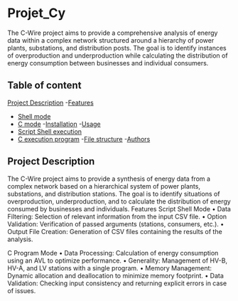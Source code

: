 # Projet_Cy

The C-Wire project aims to provide a comprehensive analysis of energy data within a complex network structured around a hierarchy of power plants, substations, and distribution posts. The goal is to identify instances of overproduction and underproduction while calculating the distribution of energy consumption between businesses and individual consumers.

## Table of content 
[Project Description](#project-descrption)
-[Features](#features)
- [Shell mode](#shell-mode)
- [C mode](#c-mode)
-[Installation](#installation)
-[Usage](#usage)
- [Script Shell execution](#script-shell-execution)
- [C execution program](#c-execution-program)
-[File structure](#file-structure)
-[Authors](#authors)

## Project Description
The C-Wire project aims to provide a synthesis of energy data from a complex network based on a hierarchical system of power plants, substations, and distribution stations. The goal is to identify situations of overproduction, underproduction, and to calculate the distribution of energy consumed by businesses and individuals.
Features
Script Shell Mode
	•	Data Filtering: Selection of relevant information from the input CSV file.
	•	Option Validation: Verification of passed arguments (stations, consumers, etc.).
	•	Output File Creation: Generation of CSV files containing the results of the analysis.

C Program Mode
	•	Data Processing: Calculation of energy consumption using an AVL to optimize performance.
	•	Generality: Management of HV-B, HV-A, and LV stations with a single program.
	•	Memory Management: Dynamic allocation and deallocation to minimize memory footprint.
	•	Data Validation: Checking input consistency and returning explicit errors in case of issues.






 
